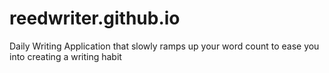 # reedwriter.github.io
Daily Writing Application that slowly ramps up your word count to ease you into creating a writing habit
 
